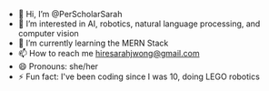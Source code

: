 - 👋 Hi, I’m @PerScholarSarah
- 👀 I’m interested in AI, robotics, natural language processing, and computer vision
- 🌱 I’m currently learning the MERN Stack
- 📫 How to reach me hiresarahjwong@gmail.com
- 😄 Pronouns: she/her
- ⚡ Fun fact: I've been coding since I was 10, doing LEGO robotics

<!---
PerScholarSarah/PerScholarSarah is a ✨ special ✨ repository because its `README.md` (this file) appears on your GitHub profile.
You can click the Preview link to take a look at your changes.
--->
